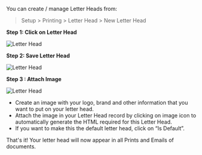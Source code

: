 You can create / manage Letter Heads from:

> Setup > Printing > Letter Head > New Letter Head

__Step 1: Click on Letter Head__

![Letter Head](assets/erpnext_org/images/erpnext/letterhead.png)


__Step 2: Save Letter Head__

![Letter Head](assets/erpnext_org/images/erpnext/letter-head2.png)

__Step 3 : Attach Image__

![Letter Head](assets/erpnext_org/images/erpnext/letter-head4.png)



  * Create an image with your logo, brand and other information that you want to put on your letter head.
  * Attach the image in your Letter Head record by clicking on image icon to automatically generate the HTML required for this Letter Head.
  * If you want to make this the default letter head, click on “Is Default”.

That's it! Your letter head will now appear in all Prints and Emails of
documents.

